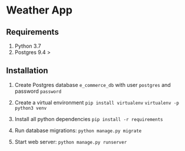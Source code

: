 Weather App
============


Requirements
-------------

1. Python 3.7
2. Postgres 9.4 >



Installation
------------

1. Create Postgres database `e_commerce_db` with user `postgres` and password `password`

2. Create a virtual environment
    `pip install virtualenv`
    `virtualenv -p python3 venv`
2. Install all python dependencies `pip install -r requirements`
3. Run database migrations: `python manage.py migrate`
4. Start web server: `python manage.py runserver`